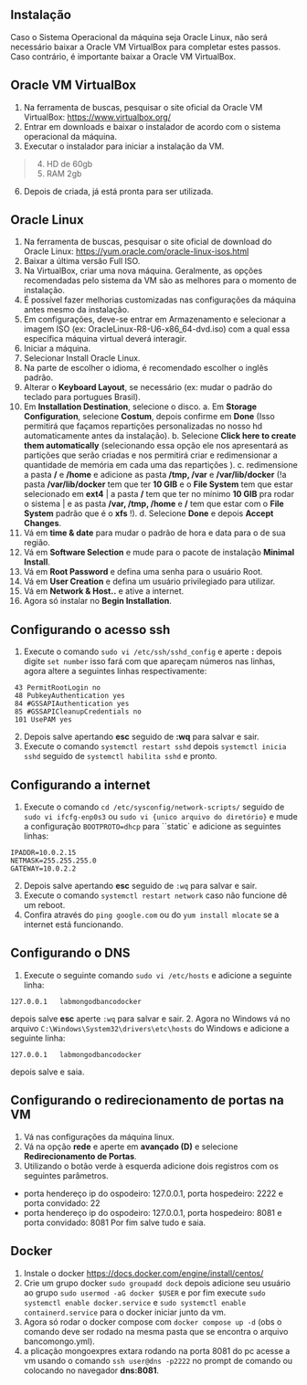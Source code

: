 ## Instalação
Caso o Sistema Operacional da máquina seja Oracle Linux, não será necessário baixar a Oracle VM VirtualBox para completar estes passos. Caso contrário, é importante baixar a Oracle VM VirtualBox.

## Oracle VM VirtualBox
1. Na ferramenta de buscas, pesquisar o site oficial da Oracle VM VirtualBox: https://www.virtualbox.org/
2. Entrar em downloads e baixar o instalador de acordo com o sistema operacional da máquina.
3. Executar o instalador para iniciar a instalação da VM. 
> 4. HD de 60gb
> 5. RAM 2gb
6. Depois de criada, já está pronta para ser utilizada. 
## Oracle Linux
1. Na ferramenta de buscas, pesquisar o site oficial de download do Oracle Linux: https://yum.oracle.com/oracle-linux-isos.html
2. Baixar a última versão Full ISO.
3. Na VirtualBox, criar uma nova máquina. Geralmente, as opções recomendadas pelo sistema da VM são as melhores para o momento de instalação.
4. É possível fazer melhorias customizadas nas configurações da máquina antes mesmo da instalação.
5. Em configurações, deve-se entrar em Armazenamento e selecionar a imagem ISO (ex: OracleLinux-R8-U6-x86_64-dvd.iso) com a qual essa específica máquina virtual deverá interagir.
6. Iniciar a máquina.
7. Selecionar Install Oracle Linux.
8. Na parte de escolher o idioma, é recomendado escolher o inglês padrão.
9. Alterar o __Keyboard Layout__, se necessário (ex: mudar o padrão do teclado para portugues Brasil).
10. Em __Installation Destination__, selecione o disco.
a. Em __Storage Configuration__, selecione __Costum__, depois confirme em __Done__ (Isso permitirá que façamos repartições personalizadas no nosso hd automaticamente antes da instalação).
b. Selecione __Click here to create them automatically__ (selecionando essa opção ele nos apresentará as partições que serão criadas e nos permitirá criar e redimensionar a quantidade de memória em cada uma das repartições ).
c. redimensione a pasta __/__ e __/home__ e adicione as pasta __/tmp, /var__ e __/var/lib/docker__ (!a pasta __/var/lib/docker__ tem que ter __10 GIB__ e o __File System__ tem que estar selecionado em __ext4__ | a pasta __/__ tem que ter no mínimo __10 GIB__ pra rodar o sistema | e as pasta __/var, /tmp, /home__ e __/__ tem que estar com o __File System__ padrão que é o __xfs__ !).
d. Selecione __Done__ e depois __Accept Changes__.
11. Vá em __time & date__  para mudar o padrão de hora e data para o de sua região.
12. Vá em __Software Selection__ e mude para o pacote de instalação __Minimal Install__.
13. Vá em __Root Password__ e defina uma senha para o usuário Root.
14. Vá em __User Creation__ e defina um usuário privilegiado para utilizar.
15. Vá em __Network & Host..__ e ative a internet.
16. Agora só instalar no __Begin Installation__.

## Configurando o acesso ssh
1. Execute o comando `sudo vi /etc/ssh/sshd_config` e aperte __:__ depois digite `set number` isso fará com que apareçam números nas linhas, agora altere a seguintes linhas respectivamente:
```
 43 PermitRootLogin no
 48 PubkeyAuthentication yes
 84 #GSSAPIAuthentication yes
 85 #GSSAPICleanupCredentials no
 101 UsePAM yes
 ```
2. Depois salve apertando __esc__ seguido de __:wq__ para salvar e sair.
3. Execute o comando `systemctl restart sshd` depois `systemctl inicia sshd` seguido de `systemctl habilita sshd` e pronto.

## Configurando a internet
1. Execute o comando `cd /etc/sysconfig/network-scripts/`  seguido de `sudo vi ifcfg-enp0s3` ou `sudo vi {unico arquivo do diretório}` e mude a configuração `BOOTPROTO=dhcp` para  ``static`  e adicione as seguintes linhas:
```
IPADDR=10.0.2.15
NETMASK=255.255.255.0
GATEWAY=10.0.2.2
```
2. Depois salve apertando __esc__ seguido de `:wq` para salvar e sair.
3. Execute o comando `systemctl restart network` caso não funcione dê um reboot. 
4. Confira através do `ping google.com` ou do `yum install mlocate` se a internet está funcionando.

## Configurando o DNS
1. Execute o seguinte comando `sudo vi /etc/hosts` e adicione a seguinte linha: 
```
127.0.0.1   labmongodbancodocker 
```
depois  salve __esc__ aperte `:wq` para salvar e sair.
2. Agora no Windows vá no arquivo `C:\Windows\System32\drivers\etc\hosts` do Windows e adicione a seguinte linha:
```
127.0.0.1   labmongodbancodocker 
```
depois salve e saia.

## Configurando o redirecionamento de portas na VM
1. Vá nas configurações da máquina linux.
2. Vá na opção __rede__ e aperte em __avançado (D)__ e selecione __Redirecionamento de Portas__.
3. Utilizando o botão verde à esquerda adicione dois registros com os seguintes parâmetros.
* porta hendereço ip do ospodeiro: 127.0.0.1, porta hospedeiro: 2222 e porta convidado: 22
* porta hendereço ip do ospodeiro: 127.0.0.1, porta hospedeiro: 8081 e porta convidado: 8081
Por fim salve tudo e saia.

## Docker
1. Instale o docker https://docs.docker.com/engine/install/centos/
2. Crie um grupo docker `sudo groupadd dock` depois adicione seu usuário ao grupo `sudo usermod -aG docker $USER` e por fim execute `sudo systemctl enable docker.service` e `sudo systemctl enable containerd.service` para o docker iniciar junto da vm. 
3. Agora só rodar o docker compose com `docker compose up -d` (obs o comando deve ser rodado na mesma pasta que se encontra o arquivo bancomongo.yml).
4. a plicação mongoexpres extara rodando na porta 8081 do pc acesse a vm usando o comando `ssh user@dns -p2222` no prompt de comando ou colocando no navegador __dns:8081__.